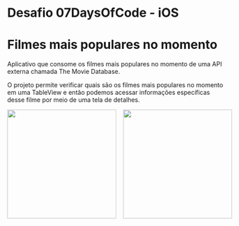 # Desafio 07DaysOfCode - iOS

# Filmes mais populares no momento

Aplicativo que consome os filmes mais populares no momento de uma API externa chamada The Movie Database.

O projeto permite verificar quais são os filmes mais populares no momento em uma TableView e então podemos acessar informações específicas desse filme por meio de uma tela de detalhes.

<div style="display: flex; gap: 1rem; margin-bottom: 2rem;">
<img src="https://user-images.githubusercontent.com/80341278/204404506-eb112c56-277b-4d8a-a038-ab0e3f4aaac6.png" width="250">
<img src="https://user-images.githubusercontent.com/80341278/204404519-888de3e1-d3dd-44d6-81d7-452608264274.png" width="250">
</div>

